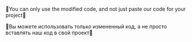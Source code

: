🚨You can only use the modified code, and not just paste our code for your project🚨

🚨Вы можете использовать только измененный код, а не просто вставлять наш код в свой проект🚨
